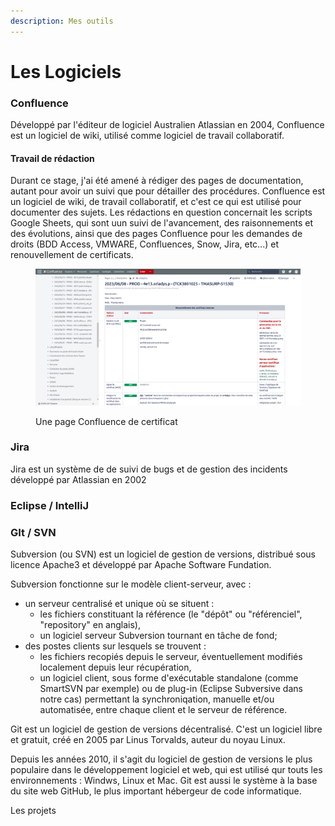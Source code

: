 ```yaml
---
description: Mes outils
---
```


# Les Logiciels

### Confluence

Développé par l'éditeur de logiciel Australien Atlassian en 2004, Confluence est un logiciel de wiki, utilisé comme logiciel de travail collaboratif.

#### Travail de rédaction

Durant ce stage, j'ai été amené à rédiger des pages de documentation, autant pour avoir un suivi que pour détailler des procédures. Confluence est un logiciel de wiki, de travail collaboratif, et c'est ce qui est utilisé pour documenter des sujets. Les rédactions en question concernait les scripts Google Sheets, qui sont uun suivi de l'avancement, des raisonnements et des évolutions, ainsi que des pages Confluence pour les demandes de droits (BDD Access, VMWARE, Confluences, Snow, Jira, etc...) et renouvellement de certificats.

<figure><img src="../.gitbook/assets/confluence.png" alt=""><figcaption><p>Une page Confluence de certificat</p></figcaption></figure>

### Jira

Jira est un système de de suivi de bugs et de gestion des incidents développé par Atlassian en 2002

### Eclipse / IntelliJ



### GIt / SVN

Subversion (ou SVN) est un logiciel de gestion de versions, distribué sous licence Apache3 et développé par Apache Software Fundation.

Subversion fonctionne sur le modèle client-serveur, avec :&#x20;

* un serveur centralisé et unique où se situent :
  * les fichiers constituant la référence (le "dépôt" ou "référenciel", "repository" en anglais),
  * un logiciel serveur Subversion tournant en tâche de fond;
* des postes clients sur lesquels se trouvent :&#x20;
  * les fichiers recopiés depuis le serveur, éventuellement modifiés localement depuis leur récupération,
  * un logiciel client, sous forme d'exécutable standalone (comme SmartSVN par exemple) ou de plug-in (Eclipse Subversive dans notre cas) permettant la synchroniqation, manuelle et/ou automatisée, entre chaque client et le serveur de référence.

Git est un logiciel de gestion de versions décentralisé. C'est un logiciel libre et gratuit, créé en 2005 par Linus Torvalds, auteur du noyau Linux.

Depuis les années 2010, il s'agit du logiciel de gestion de versions le plus populaire dans le développement logiciel et web, qui est utilisé qur touts les environnements : Windws, Linux et Mac. Git est aussi le système à la base du site web GitHub, le plus important hébergeur de code informatique.

Les projets&#x20;

